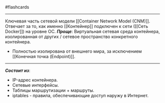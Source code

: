 #flashcards
***
Ключевая часть сетевой модели [[Container Network Model (CNM)]]. Отвечает за то, как именно [[Контейнер]] подключен к сети ([[Сеть Docker]]) на уровне ОС.
***Проще***: Виртуальная сетевая среда контейнера, изолированная от других / сетевое пространство конкретного контейнера.
- Полностью изолирована от внешнего мира, за исключением [[Конечная точка (Endpoint)]].
***
***Состоит из***:
- IP-адрес контейнера.
- Сетевые интерфейсы.
- Таблицы маршрутизации + маршруты.
- iptables - правила, обеспечивающие доступ наружу в Интернет.
<!--SR:!2025-10-07,1,230-->